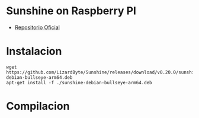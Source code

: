 # Sunshine on Raspberry PI

- [Repositorio Oficial](https://github.com/LizardByte/Sunshine)

# Instalacion
```
wget https://github.com/LizardByte/Sunshine/releases/download/v0.20.0/sunshine-debian-bullseye-arm64.deb
apt-get install -f ./sunshine-debian-bullseye-arm64.deb
```

# Compilacion

